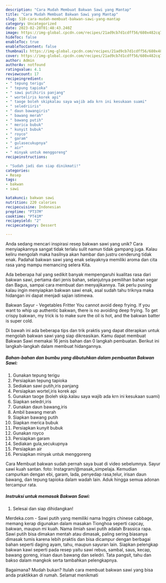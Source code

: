 ```yaml
---
description: "Cara Mudah Membuat Bakwan Sawi yang Mantap"
title: "Cara Mudah Membuat Bakwan Sawi yang Mantap"
slug: 510-cara-mudah-membuat-bakwan-sawi-yang-mantap
category: Uncategorized
date: 2023-02-28T01:48:43.240Z
image: https://img-global.cpcdn.com/recipes/21ad9cb7d1cdff56/680x482cq70/bakwan-sawi-foto-resep-utama.jpg
hideToc: false
enableToc: true
enableTocContent: false
thumbnail: https://img-global.cpcdn.com/recipes/21ad9cb7d1cdff56/680x482cq70/bakwan-sawi-foto-resep-utama.jpg
cover: https://img-global.cpcdn.com/recipes/21ad9cb7d1cdff56/680x482cq70/bakwan-sawi-foto-resep-utama.jpg
author: Admin
authorAv: notfound
ratingvalue: 4.1
reviewcount: 17
recipeingredient:
- " tepung terigu"
- " tepung tapioka"
- " sawi putihiris panjang"
- " worteliris korek api"
- " taoge boleh skipkalau saya wajib ada krn ini kesukaan suami"
- " seledriiris"
- " daun bawangiris"
- " bawang merah"
- " bawang putih"
- " merica bubuk"
- " kunyit bubuk"
- " royco"
- " garam"
- " gulasecukupnya"
- " air"
- " minyak untuk menggoreng"
recipeinstructions:

- "Sudah jadi dan siap dinikmati!"
categories:
- Resep
tags:
- bakwan
- sawi

katakunci: bakwan sawi 
nutrition: 220 calories
recipecuisine: Indonesian
preptime: "PT37M"
cooktime: "PT41M"
recipeyield: "2"
recipecategory: Dessert

---
```





Anda sedang mencari inspirasi resep bakwan sawi yang unik? Cara menyiapkannya sangat tidak terlalu sulit namun tidak gampang juga. Kalau keliru mengolah maka hasilnya akan hambar dan justru cenderung tidak enak. Padahal bakwan sawi yang enak selayaknya memiliki aroma dan cita rasa yang mampu memancing selera Kita.





Ada beberapa hal yang sedikit banyak mempengaruhi kualitas rasa dari bakwan sawi, pertama dari jenis bahan, selanjutnya pemilihan bahan segar dan Bagus, sampai cara membuat dan menyajikannya. Tak perlu pusing kalau ingin menyiapkan bakwan sawi enak,      asal sudah tahu triknya maka hidangan ini dapat menjadi sajian istimewa.














Bakwan Sayur - Vegetables Fritter You cannot avoid deep frying. If you want to whip up authentic bakwan, there is no avoiding deep frying. To get crispy bakwan, my trick is to make sure the oil is hot, and the bakwan batter is super cold.






Di bawah ini ada beberapa tips dan trik praktis yang dapat diterapkan untuk mengolah bakwan sawi yang siap dikreasikan. Kamu dapat membuat Bakwan Sawi memakai 16 jenis bahan dan 0 langkah pembuatan. Berikut ini langkah-langkah dalam membuat hidangannya.

<!--inarticleads1-->

##### Bahan-bahan dan bumbu yang dibutuhkan dalam pembuatan Bakwan Sawi:

1. Gunakan  tepung terigu
1. Persiapkan  tepung tapioka
1. Sediakan  sawi putih,iris panjang
1. Persiapkan  wortel,iris korek api
1. Gunakan  taoge (boleh skip.kalau saya wajib ada krn ini kesukaan suami)
1. Siapkan  seledri,iris
1. Gunakan  daun bawang,iris
1. Ambil  bawang merah
1. Siapkan  bawang putih
1. Siapkan  merica bubuk
1. Persiapkan  kunyit bubuk
1. Gunakan  royco
1. Persiapkan  garam
1. Sediakan  gula,secukupnya
1. Persiapkan  air
1. Persiapkan  minyak untuk menggoreng


Cara Membuat bakwan sudah pernah saya buat di video sebelumnya. Sayur sawi kuah santan. foto: Instagram/@masak_simpelaja. Kemudian campurkan dengan ebi, garam, lada, penyedap rasa,telur, irisan daun bawang, dan tepung tapioka dalam wadah lain. Aduk hingga semua adonan tercampur rata. 

<!--inarticleads2-->

##### Instruksi untuk memasak Bakwan Sawi:


1. Selesai dan siap dihidangkan!

Merdeka.com - Sawi putih yang memiliki nama Inggirs chinese cabbage, memang kerap digunakan dalam masakan Tionghoa seperti capcay, bakwan, maupun mi kuah. Nama ilmiah sawi putih adalah Brassica rapa. Sawi putih bisa dimakan mentah atau dimasak, paling sering biasanya dimasak tumis karena lebih praktis dan bisa dicampur dengan berbagai bahan seperti daging ayam, tahu, maupun sayuran lain. Siapkan pelengkap bakwan kawi seperti pada resep yaitu sawi rebus, sambal, saus, kecap, bawang goreng, irisan daun bawang dan seledri. Tata pangsit, tahu dan bakso dalam mangkok serta tambahkan pelengkapnya. 

Bagaimana? Mudah bukan? Itulah cara membuat bakwan sawi yang bisa anda praktikkan di rumah. Selamat menikmati
